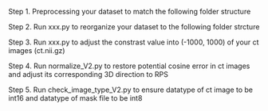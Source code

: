 Step 1. Preprocessing your dataset to match the following folder structure

Step 2. Run xxx.py to reorganize your dataset to the following folder strcture

Step 3. Run xxx.py to adjust the constrast value into (-1000, 1000) of your ct images (ct.nii.gz)

Step 4. Run normalize_V2.py to restore potential cosine error in ct images and adjust its corresponding 3D direction to RPS

Step 5. Run check_image_type_V2.py to ensure datatype of ct image to be int16 and datatype of mask file to be int8
